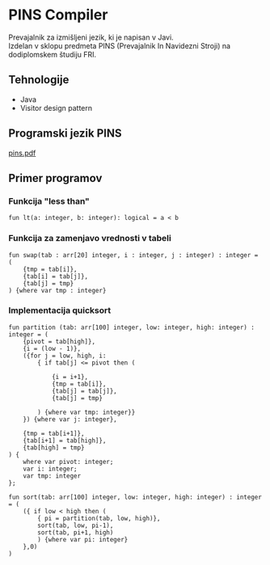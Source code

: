# PINS Compiler
Prevajalnik za izmišljeni jezik, ki je napisan v Javi. <br>
Izdelan v sklopu predmeta PINS (Prevajalnik In Navidezni Stroji) na dodiplomskem
študiju FRI.

## Tehnologije
- Java
- Visitor design pattern

## Programski jezik PINS
[pins.pdf](https://github.com/tibozic/PINSCompiler/blob/master/pins.pdf)

## Primer programov
### Funkcija "less than"
```
fun lt(a: integer, b: integer): logical = a < b
```

### Funkcija za zamenjavo vrednosti v tabeli
```
fun swap(tab : arr[20] integer, i : integer, j : integer) : integer = (
    {tmp = tab[i]},
    {tab[i] = tab[j]},
    {tab[j] = tmp}
) {where var tmp : integer}
```

### Implementacija quicksort
```
fun partition (tab: arr[100] integer, low: integer, high: integer) : integer = (
    {pivot = tab[high]},
    {i = (low - 1)},
    ({for j = low, high, i:
        { if tab[j] <= pivot then (

            {i = i+1},
            {tmp = tab[i]},
            {tab[j] = tab[j]},
            {tab[j] = tmp}

        ) {where var tmp: integer}}
    }) {where var j: integer},

    {tmp = tab[i+1]},
    {tab[i+1] = tab[high]},
    {tab[high] = tmp}
) {
    where var pivot: integer; 
    var i: integer; 
    var tmp: integer
};

fun sort(tab: arr[100] integer, low: integer, high: integer) : integer = (
    ({ if low < high then (
        { pi = partition(tab, low, high)},
        sort(tab, low, pi-1),
        sort(tab, pi+1, high)
        ) {where var pi: integer}
    },0)
)
```
